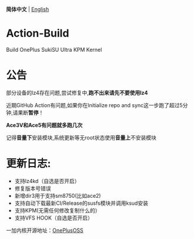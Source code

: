 **简体中文** | [English](README-en.md)
 
# Action-Build
Build OnePlus SukiSU Ultra KPM Kernel
 
# 公告
部分设备的lz4存在问题,尝试修复中,**跑不出来请先不要使用lz4**
 
近期GitHub Action有问题,如果你在Initialize repo and sync这一步跑了超过5分钟,请果断**暂停**！
 
**Ace3V和Ace5有问题就多跑几次**
 
记得**音量下**安装模块,系统更新等无root状态使用**音量上**不安装模块
 
# 更新日志:
- 支持lz4kd（自选是否开启）
- 修复版本号错误
- 新增dir3用于支持sm8750(比如ace2)
- 支持自动下载最新CI/Release的susfs模块并调用ksud安装
- 支持KPM(无需任何修改复制什么的）
- 支持VFS HOOK（自选是否开启）
 
一加内核开源地址：[OnePlusOSS](https://github.com/OnePlusOSS/kernel_manifest)
